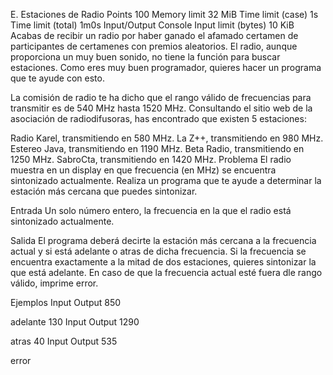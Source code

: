 E. Estaciones de Radio
Points	100	Memory limit	32 MiB
Time limit (case)	1s	Time limit (total)	1m0s
Input/Output	Console	Input limit (bytes)	10 KiB
Acabas de recibir un radio por haber ganado el afamado certamen de participantes de certamenes con premios aleatorios. El radio, aunque proporciona un muy buen sonido, no tiene la función para buscar estaciones. Como eres muy buen programador, quieres hacer un programa que te ayude con esto.

La comisión de radio te ha dicho que el rango válido de frecuencias para transmitir es de 540 MHz hasta 1520 MHz. Consultando el sitio web de la asociación de radiodifusoras, has encontrado que existen 5 estaciones:

Radio Karel, transmitiendo en 580 MHz.
La Z++, transmitiendo en 980 MHz.
Estereo Java, transmitiendo en 1190 MHz.
Beta Radio, transmitiendo en 1250 MHz.
SabroCta, transmitiendo en 1420 MHz.
Problema
El radio muestra en un display en que frecuencia (en MHz) se encuentra sintonizado actualmente. Realiza un programa que te ayude a determinar la estación más cercana que puedes sintonizar.

Entrada
Un solo número entero, la frecuencia en la que el radio está sintonizado actualmente.

Salida
El programa deberá decirte la estación más cercana a la frecuencia actual y si está adelante o atras de dicha frecuencia. Si la frecuencia se encuentra exactamente a la mitad de dos estaciones, quieres sintonizar la que está adelante. En caso de que la frecuencia actual esté fuera dle rango válido, imprime error.

Ejemplos
Input	Output
850
	
adelante 130
Input	Output
1290
	
atras 40
Input	Output
535
	
error
